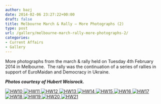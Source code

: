 ```yaml
---
author: bazj
date: 2014-02-06 23:27:22+00:00
draft: false
title: Melbourne March & Rally – More Photographs (2)
type: post
url: /gallery/melbourne-march-rally-more-photographs-2/
categories:
- Current Affairs
- Gallery
---
```


More photographs from the march & rally held on Tuesday 4th February 2014 in Melbourne.  The rally was the continuation of a series of rallies in support of EuroMaidan and Democracy in Ukraine.

**_Photos courtesy of Hubert Weisrock._**

[![HW10](http://www.ozeukes.com/wp-content/uploads/2014/02/HW10.jpg)
](http://www.ozeukes.com/wp-content/uploads/2014/02/HW10.jpg)[![HW11](http://www.ozeukes.com/wp-content/uploads/2014/02/HW11.jpg)
](http://www.ozeukes.com/wp-content/uploads/2014/02/HW11.jpg)[![HW12](http://www.ozeukes.com/wp-content/uploads/2014/02/HW12.jpg)
](http://www.ozeukes.com/wp-content/uploads/2014/02/HW12.jpg)[![HW13](http://www.ozeukes.com/wp-content/uploads/2014/02/HW13.jpg)
](http://www.ozeukes.com/wp-content/uploads/2014/02/HW13.jpg)[![HW14](http://www.ozeukes.com/wp-content/uploads/2014/02/HW14.jpg)
](http://www.ozeukes.com/wp-content/uploads/2014/02/HW14.jpg)[![HW15](http://www.ozeukes.com/wp-content/uploads/2014/02/HW15.jpg)
](http://www.ozeukes.com/wp-content/uploads/2014/02/HW15.jpg)[![HW16](http://www.ozeukes.com/wp-content/uploads/2014/02/HW16.jpg)
](http://www.ozeukes.com/wp-content/uploads/2014/02/HW16.jpg)[![HW17](http://www.ozeukes.com/wp-content/uploads/2014/02/HW17.jpg)
](http://www.ozeukes.com/wp-content/uploads/2014/02/HW17.jpg)[![HW18](http://www.ozeukes.com/wp-content/uploads/2014/02/HW18.jpg)
](http://www.ozeukes.com/wp-content/uploads/2014/02/HW18.jpg)[![HW19](http://www.ozeukes.com/wp-content/uploads/2014/02/HW19.jpg)
](http://www.ozeukes.com/wp-content/uploads/2014/02/HW19.jpg)[![HW20](http://www.ozeukes.com/wp-content/uploads/2014/02/HW20.jpg)
](http://www.ozeukes.com/wp-content/uploads/2014/02/HW20.jpg)[![HW21](http://www.ozeukes.com/wp-content/uploads/2014/02/HW21.jpg)
](http://www.ozeukes.com/wp-content/uploads/2014/02/HW21.jpg)
